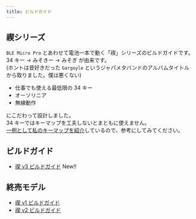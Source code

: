 ```yaml
---
title: ビルドガイド
---
```


## 禊シリーズ

`BLE Micro Pro` とあわせて電池一本で動く「禊」シリーズのビルドガイドです。  
34 キー → みそきー → みそぎ が由来です。  
(ホントは昔好きだった `Gargoyle` というジャパメタバンドのアルバムタイトルから取りました。僕は悪くない)

- 仕事でも使える最低限の 34 キー
- オーソリニア
- 無線動作

にこだわって設計しました。  
34 キーではキーマップを工夫しないとまともに使えません。  
[一例として私のキーマップを紹介](/blog/2024/07/13/keymaps)しているので、参考にしてみてください。

## ビルドガイド

- [禊 v3 ビルドガイド](/docs/build-guide/misogi-v3) New!!

## 終売モデル

- [禊 v1 ビルドガイド](/docs/build-guide/misogi-v1)
- [禊 v2 ビルドガイド](/docs/build-guide/misogi-v2)
